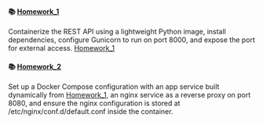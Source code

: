 #### 📚 [Homework_1](https://github.com/sashaloven/dan_it_homework/tree/main/Homework/Docker/Homework_1)
Containerize the REST API using a lightweight Python image, install dependencies, configure Gunicorn to run on port 8000, and expose the port for external access.
[Homework_1](https://github.com/sashaloven/dan_it_homework/tree/main/Homework/Docker/Homework_1)

#### 📚 [Homework_2](https://github.com/sashaloven/dan_it_homework/tree/main/Homework/Docker/Homework_2)
Set up a Docker Compose configuration with an app service built dynamically from [Homework_1](https://github.com/sashaloven/dan_it_homework/tree/main/Homework/Docker/Homework_1), an nginx service as a reverse proxy on port 8080, and ensure the nginx configuration is stored at /etc/nginx/conf.d/default.conf inside the container.
